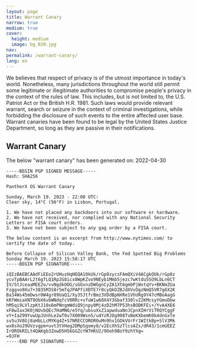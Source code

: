 ```yaml
---
layout: page
title: Warrant Canary
narrow: true
medium: true
cover:
  height: medium
  image: bg_030.jpg
nav:
permalink: /warrant-canary/
lang: en
---
```


We believes that respect of privacy is of the utmost importance in today's world. Nonetheless, many jurisdictions throughout the world still permit some legitimate or illegitimate authorities to compromise people's privacy in the context of the rules of law. This includes, but is not limited to, the U.S. Patriot Act or the British H.R. 1981. Such laws would provide relevant warrant, search or seizure in the context of criminal investigations, while forbidding the disclosure of such events to the entire affected user base. Warrant canaries have been found to be legal by the United States Justice Department, so long as they are passive in their notifications.

## Warrant Canary

The below "warrant canary" has been generated on: 2022-04-30

```
-----BEGIN PGP SIGNED MESSAGE-----
Hash: SHA256

PantherX OS Warrant Canary

Sunday, March 19. 2023 - 22:08 UTC:
Clear sky, 14°C (56°F) in Lisbon, Portugal.

1. We have not placed any backdoors into our software or hardware.
2. We have not received, nor complied with any National Security Letters or FISA court orders.
3. We have not been subject to any gag order by a FISA court.

The below content is an excerpt from http://www.nytimes.com/ to certify the date of today.

Before Collapse of Silicon Valley Bank, the Fed Spotted Big Problems
Sunday March 19. 2023 15:58:17 UTC
-----BEGIN PGP SIGNATURE-----

iQIzBAEBCAAdFiEEo2rUHuzHqHEQA10kUk/rGp0zycsFAmQXiV4ACgkQUk/rGp0z
ycvTpBAArL2t6gTLQ1Rp2G8icx8WpKZvo9NEyb1Mmb5jezc7wKtdu5SO9LbLn6CT
IV/StJceaaMEE2o/vvNgdkOOG/sGGvnzDWGgnCyZA1Xt6gmbPjWxtqYv+BKNmZUa
Fzggvo9Xu7+3835M3S8r5mTqJPAPfiXDTE7r0cyQkDZBJdXVvOgzNmQ5VR7g6X2K
Ba34Ws45mDwsr8W4gr89UaQ1/Xy35JtfrBmz3VDdBpNXRe1VhURg9Y47cMBoAagG
kRfWmiaXNT9ObX6vbWNdqfcV0RRc+vfuW1w68X4Y3Gbaf330lvZ2KMcsyYGmoDbw
hMSqi9LVlzpKtJ10x6mPNngmWdiQ9jnpy0Mj4zD2hM7P53hsBODKFEi+/YvA4XE6
xF8wIax3K0jNUvbQEc7HaMN6/e5Yq/ubsuXxZ1apwduaNnJCpnXIHrViTRQYCggF
vY+IaZ99YvwUpJUnhLe2wT0v7X009Wsn5/u4YzRJOg908TvBeKXbemK0k4dnGxTe
sv5u3V8Gj8aHbLLcMYKq4Z+S7NRECCOROR0uMn9hx1GOkVUrFr1WItkBp+SlV3Mk
wx8sXo29UVzvgpm+uvt3tVHeg2DMpSgomy8/v2EcXhSzTlcsAZs/dR43/1cmUEEZ
IrOROkRILt4QAKgb3ZowD5H56GGZcYW7HKU2/9Ooh9BoY9zhYXg=
=9JFH
-----END PGP SIGNATURE-----

```
